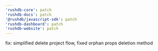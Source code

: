 ```yaml
---
'rushdb-core': patch
'rushdb-docs': patch
'@rushdb/javascript-sdk': patch
'rushdb-dashboard': patch
'rushdb-website': patch
---
```


fix: simplified delete project flow, fixed orphan props deletion method
